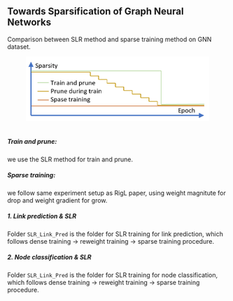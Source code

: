 ## Towards Sparsification of Graph Neural Networks

Comparison between SLR method and sparse training method on GNN dataset. 
<p align="center">
  <img src="imgs/sparsity.png" width="420">
  <br />
  <br />
  </p>

##### Train and prune: 
we use the SLR method for train and prune.

##### Sparse training: 
we follow same experiment setup as RigL paper, using weight magnitute for drop and weight gradient for grow. 

##### 1. Link prediction & SLR

Folder `SLR_Link_Pred` is the folder for SLR training for link prediction, which follows dense training -> reweight training -> sparse training procedure. 

##### 2. Node classification & SLR

Folder `SLR_Link_Pred` is the folder for SLR training for node classification, which follows dense training -> reweight training -> sparse training procedure. 
